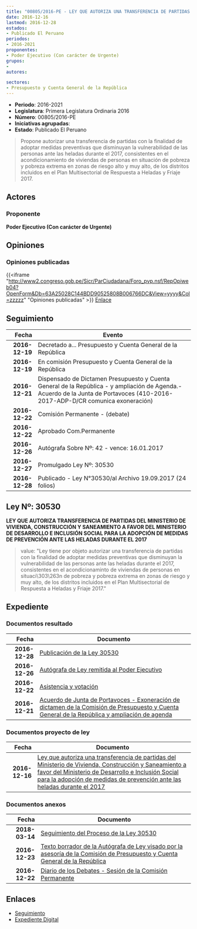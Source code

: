 ```yaml
---
title: "00805/2016-PE - LEY QUE AUTORIZA UNA TRANSFERENCIA DE PARTIDAS DEL MINISTERIO DE VIVIENDA, CONSTRUCCIÓN Y SANEAMIENTO A FAVOR DEL MINISTERIO DE DESARROLLO E INCLUSIÓN SOCIAL PARA LA ADOPCIÓN DE MEDIDAS DE PREVENCIÓN ANTE LAS HELADAS DURANTE EL 2017"
date: 2016-12-16
lastmod: 2016-12-28
estados:
- Publicado El Peruano
periodos:
- 2016-2021
proponentes:
- Poder Ejecutivo (Con carácter de Urgente)
grupos:
- 
autores:

sectores:
- Presupuesto y Cuenta General de la República
---
```

- **Periodo**: 2016-2021
- **Legislatura**: Primera Legislatura Ordinaria 2016
- **Número**: 00805/2016-PE
- **Iniciativas agrupadas**: 
- **Estado**: Publicado El Peruano

> Propone autorizar una transferencia de partidas con la finalidad de adoptar medidas preventivas que disminuyan la vulnerabilidad de las personas ante las heladas durante el 2017, consistentes en el acondicionamiento de viviendas de personas en situación de pobreza y pobreza extrema en zonas de riesgo alto y muy alto, de los distritos incluidos en el Plan Multisectorial de Respuesta a Heladas y Friaje 2017.


## Actores

### Proponente

**Poder Ejecutivo (Con carácter de Urgente)**

## Opiniones

### Opiniones publicadas

{{<iframe "http://www2.congreso.gob.pe/Sicr/ParCiudadana/Foro_pvp.nsf/RepOpiweb04?OpenForm&Db=63A25028C144BDD90525808B006766DC&View=yyyy&Col=zzzzz" "Opiniones publicadas" >}}
[Enlace](http://www2.congreso.gob.pe/Sicr/ParCiudadana/Foro_pvp.nsf/RepOpiweb04?OpenForm&Db=63A25028C144BDD90525808B006766DC&View=yyyy&Col=zzzzz)


## Seguimiento

| Fecha | Evento |
|------:|--------|
| **2016-12-19** | Decretado a... Presupuesto y Cuenta General de la República |
| **2016-12-19** | En comisión Presupuesto y Cuenta General de la República |
| **2016-12-21** | Dispensado de Dictamen Presupuesto y Cuenta General de la República - y ampliación de Agenda.- Acuerdo de la Junta de Portavoces (410-2016-2017-ADP-D/CR comunica exoneración) |
| **2016-12-22** | Comisión Permanente - (debate) |
| **2016-12-22** | Aprobado Com.Permanente |
| **2016-12-26** | Autógrafa Sobre Nº: 42 - vence: 16.01.2017 |
| **2016-12-27** | Promulgado Ley Nº: 30530 |
| **2016-12-28** | Publicado - Ley N°30530/al Archivo 19.09.2017 (24 folios) |

## Ley Nº: 30530

**LEY QUE AUTORIZA TRANSFERENCIA DE PARTIDAS DEL MINISTERIO DE VIVIENDA, CONSTRUCCIÓN Y SANEAMIENTO A FAVOR DEL MINISTERIO DE DESARROLLO E INCLUSIÓN SOCIAL PARA LA ADOPCIÓN DE MEDIDAS DE PREVENCIÓN ANTE LAS HELADAS DURANTE EL 2017**

> value: "Ley tiene por objeto autorizar una transferencia de partidas con la finalidad de adoptar medidas preventivas que disminuyan la vulnerabilidad de las personas ante las heladas durante el 2017, consistentes en el acondicionaminto de viviendas de personas en situaci\303\263n de pobreza y pobreza extrema en zonas de riesgo y muy alto, de los distritos incluidos en el Plan Multisectorial de Respuesta a Heladas y Friaje 2017."


## Expediente

### Documentos resultado

| Fecha | Documento |
|------:|-----------|
| **2016-12-28** | [Publicación de la Ley 30530](http://www.leyes.congreso.gob.pe/Documentos/2016_2021/ADLP/Normas_Legales/30530-LEY.pdf) |
| **2016-12-26** | [Autógrafa de Ley remitida al Poder Ejecutivo](http://www.leyes.congreso.gob.pe/Documentos/2016_2021/ADLP/Texto_Aprobado/AU0080520161226.pdf) |
| **2016-12-22** | [Asistencia y votación](http://www.leyes.congreso.gob.pe/Documentos/2016_2021/Asistencia_y_Votacion/Proyectos_de_Ley/AV0080520161222.pdf) |
| **2016-12-21** | [Acuerdo de Junta de Portavoces - Exoneración de dictamen de la Comisión de Presupuesto y Cuenta General de la República y ampliación de agenda](http://www.leyes.congreso.gob.pe/Documentos/2016_2021/Acuerdos/Junta_Portavoces/AJP0080520161221..pdf) |

### Documentos proyecto de ley

| Fecha | Documento |
|------:|-----------|
| **2016-12-16** | [Ley que autoriza una transferencia de partidas del Ministerio de Vivienda, Construcción y Saneamiento a favor del Ministerio de Desarrollo e Inclusión Social para la adopción de medidas de prevención ante las heladas durante el 2017](http://www.leyes.congreso.gob.pe/Documentos/2016_2021/Proyectos_de_Ley_y_de_Resoluciones_Legislativas/PL0080520161216...pdf) |

### Documentos anexos

| Fecha | Documento |
|------:|-----------|
| **2018-03-14** | [Seguimiento del Proceso de la Ley 30530](http://www.leyes.congreso.gob.pe/Documentos/2016_2021/Seguimiento_de_Proyectos_de_Ley/00805PL_20180314.pdf) |
| **2016-12-23** | [Texto borrador de la Autógrafa de Ley visado por la asesoría de la Comisión de Presupuesto y Cuenta General de la República](http://www.leyes.congreso.gob.pe/Documentos/2016_2021/Texto_Borrador_de_Autografa/BAU0080520161223.pdf) |
| **2016-12-22** | [Diario de los Debates - Sesión de la Comisión Permanente](http://www.leyes.congreso.gob.pe/Documentos/2016_2021/ADLP/Diario_Debates/30530_DD.pdf) |

## Enlaces

- [Seguimiento](http://www2.congreso.gob.pe/Sicr/TraDocEstProc/CLProLey2016.nsf/f7fff46988ca05b1052578e100829cc7/668dfdbad8c5aeef0525808b0071f2c6?OpenDocument)
- [Expediente Digital](http://www2.congreso.gob.pe/Sicr/TraDocEstProc/Expvirt_2011.nsf/visbusqptramdoc1621/00805?opendocument)

